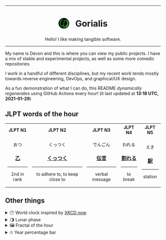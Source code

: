 ***

<h1 align="center">
<sub>
    <img src="readme/resources/avatar.png" height="36">
</sub>
&nbsp;
Gorialis
</h1>
<p align="center">
Hello! I like making tangible software.
</p>

***

My name is Devon and this is where you can view my public projects. I have a mix of stable and experimental projects, as well as some more comedic repositories.

I work in a handful of different disciplines, but my recent work tends mostly towards reverse engineering, DevOps, and graphical/UX design.

As a fun demonstration of what I can do, this README *dynamically regenerates* using GitHub Actions every hour! (it last updated at **13:18 UTC, 2021-01-29**)

<h2>JLPT words of the hour</h2>
<table>
    <tr>
        <th>JLPT N1</th>
        <th>JLPT N2</th>
        <th>JLPT N3</th>
        <th>JLPT N4</th>
        <th>JLPT N5</th>
    </tr>
    <tr>
        <td>
            <p align="center">おつ</p>
            <h3 align="center"><b><a href="https://jisho.org/search/%E4%B9%99">乙</a></b></h3>
            <hr>
            <p align="center">2nd in rank</p>
        </td>
        <td>
            <p align="center">くっつく</p>
            <h3 align="center"><b><a href="https://jisho.org/search/%E3%81%8F%E3%81%A3%E3%81%A4%E3%81%8F">くっつく</a></b></h3>
            <hr>
            <p align="center">to adhere to,<wbr> to keep close to</p>
        </td>
        <td>
            <p align="center">でんごん</p>
            <h3 align="center"><b><a href="https://jisho.org/search/%E4%BC%9D%E8%A8%80">伝言</a></b></h3>
            <hr>
            <p align="center">verbal message</p>
        </td>
        <td>
            <p align="center">われる</p>
            <h3 align="center"><b><a href="https://jisho.org/search/%E5%89%B2%E3%82%8C%E3%82%8B">割れる</a></b></h3>
            <hr>
            <p align="center">to break</p>
        </td>
        <td>
            <p align="center">えき</p>
            <h3 align="center"><b><a href="https://jisho.org/search/%E9%A7%85">駅</a></b></h3>
            <hr>
            <p align="center">station</p>
        </td>
    </tr>
</table>

<h2>Other things</h2>
<details>
<summary>🕐  World clock inspired by <a href="https://xkcd.com/now">XKCD now</a></summary>

> <img src="generated/now.png" width="512">

</details>
<details>
<summary>🌖 Lunar phase</summary>

The moon is approximately 57.39% through its phase (Waning Gibbous).

</details>
<details>
<summary>&#x1f5bc; Fractal of the hour</summary>

> <img src="generated/fractal.png" width="512">

</details>
<details>
<summary>&#x23f2; Year percentage bar</summary>
<pre><code>2021 [█▁▁▁▁▁▁▁▁▁▁▁▁▁▁▁▁▁▁▁] 7.82%</code></pre>
</details>
